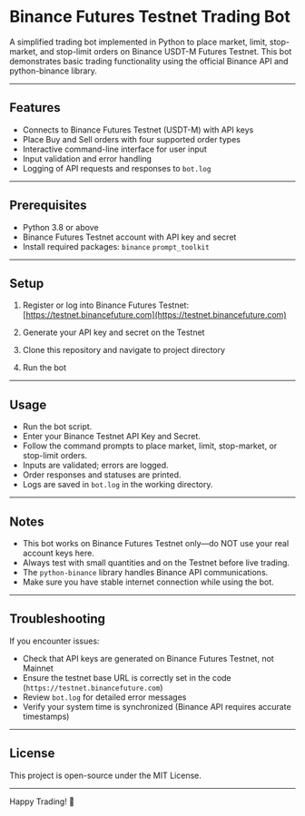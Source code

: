 # Binance Futures Testnet Trading Bot

A simplified trading bot implemented in Python to place market, limit, stop-market, and stop-limit orders on Binance USDT-M Futures Testnet. This bot demonstrates basic trading functionality using the official Binance API and python-binance library.

---

## Features

- Connects to Binance Futures Testnet (USDT-M) with API keys
- Place Buy and Sell orders with four supported order types
- Interactive command-line interface for user input
- Input validation and error handling
- Logging of API requests and responses to `bot.log`

---

## Prerequisites

- Python 3.8 or above
- Binance Futures Testnet account with API key and secret
- Install required packages: `binance` `prompt_toolkit`


---

## Setup

1. Register or log into Binance Futures Testnet:  
   [https://testnet.binancefuture.com](https://testnet.binancefuture.com)

2. Generate your API key and secret on the Testnet

3. Clone this repository and navigate to project directory

4. Run the bot


---

## Usage

- Run the bot script.
- Enter your Binance Testnet API Key and Secret.
- Follow the command prompts to place market, limit, stop-market, or stop-limit orders.
- Inputs are validated; errors are logged.
- Order responses and statuses are printed.
- Logs are saved in `bot.log` in the working directory.

---

## Notes

- This bot works on Binance Futures Testnet only—do NOT use your real account keys here.
- Always test with small quantities and on the Testnet before live trading.
- The `python-binance` library handles Binance API communications.
- Make sure you have stable internet connection while using the bot.


---

## Troubleshooting

If you encounter issues:

- Check that API keys are generated on Binance Futures Testnet, not Mainnet
- Ensure the testnet base URL is correctly set in the code (`https://testnet.binancefuture.com`)
- Review `bot.log` for detailed error messages
- Verify your system time is synchronized (Binance API requires accurate timestamps)

---

## License

This project is open-source under the MIT License.

---

Happy Trading! 🚀


